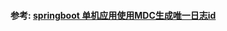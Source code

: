 #### 参考: [springboot 单机应用使用MDC生成唯一日志id](https://blog.csdn.net/qq_38366063/article/details/131132287)